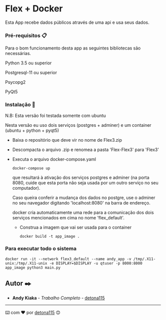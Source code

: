 # Flex + Docker

Esta App recebe dados públicos através de uma api e usa seus dados.

### Pré-requisitos 📋

Para o bom funcionamento desta app as seguintes bibliotecas são necessárias.

Python 3.5 ou superior

Postgresql-11 ou superior

Psycopg2

PyQt5

### Instalação 🔧

N.B: Esta versão foi testada somente com ubuntu
   
  Nesta versão eu uso dois serviços (postgres + adminer) e um container (ubuntu + python + pyqt5)
  
  - Baixa o repositório que deve vir no nome de Flex3.zip 
  - Descompacta o arquivo .zip e renomea a pasta 'Flex-Flex3' para 'Flex3'
  - Executa o arquivo docker-compose.yaml
    ```
    docker-compose up
    ```
    que resultará à ativação dos serviços postgres e adminer (na porta 8080, cuide que esta porta não seja usada por um outro serviço no seu computador).
    
    Caso queira conferir a mudança dos dados no postgre, use o adminer no seu navegador digitando 'localhost:8080' na barra de endereço.
    
    docker cria automaticamente uma rede para a comunicação dos dois serviços mencionados em cima no nome 'flex_default'.
    
    - Construa a imagem que vai ser usada para o container
      ```
      docker build -t app_image .
      ```
    
    
### Para executar todo o sistema

```
docker run -it --network flex3_default --name andy_app -v /tmp/.X11-unix:/tmp/.X11-unix -e DISPLAY=$DISPLAY -u qtuser -p 8000:8000 app_image python3 main.py
```

## Autor ✒️

* **Andy Kiaka** - *Trabalho Completo* - [detona115](https://github.com/detona115)

---
⌨️ com ❤️ por [detona115](https://github.com/detona115) 😊


